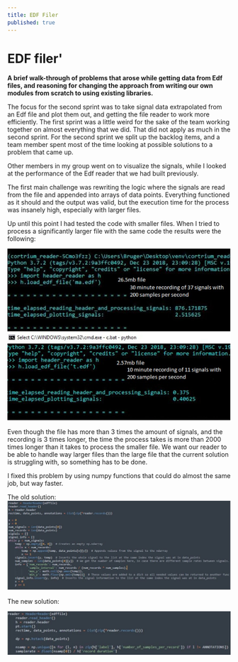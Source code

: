 ```yaml
---
title: EDF Filer
published: true
---
```


# [](#header-1)EDF filer'

**A brief walk-through of problems that arose while getting data from Edf files, and reasoning for changing the approach from writing our own modules from scratch to using existing libraries.**

The focus for the second sprint was to take signal data extrapolated from an Edf file and plot them out, and getting the file reader to work more efficiently. The first sprint was a little weird for the sake of the team working together on almost everything that we did. That did not apply as much in the second sprint. For the second sprint we split up the backlog items, and a team member spent most of the time looking at possible solutions to a problem that came up.

Other members in my group went on to visualize the signals, while I looked at the performance of the Edf reader that we had built previously.

The first main challenge was rewriting the logic where the signals are read from the file and appended into arrays of data points. Everything functioned as it should and the output was valid, but the execution time for the process was insanely high, especially with larger files.

Up until this point I had tested the code with smaller files. When I tried to process a significantly larger file with the same code the results were the following:

![EDF1](\assets\EDF1.jpg)


Even though the file has more than 3 times the amount of signals, and the recording is 3 times longer, the time the process takes is more than 2000 times longer than it takes to process the smaller file. We want our reader to be able to handle way larger files than the large file that the current solution is struggling with, so something has to be done.

I fixed this problem by using numpy functions that could do almost the same job, but way faster.

The old solution:
![EDF2](\assets\EDF2.jpg)

The new solution:

![EDF3](\assets\EDF3.jpg)


